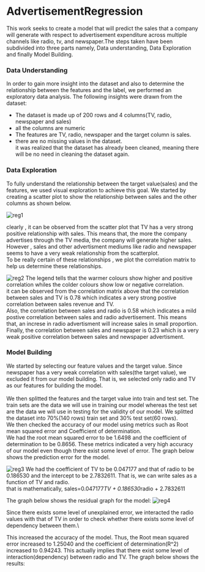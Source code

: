 # AdvertisementRegression
This work seeks to create a model that will predict the sales that a company will generate with respect to advertisement expenditure across multiple channels like radio, tv, and newspaper.The steps taken have been subdivided into three parts namely, Data understanding,  Data Exploration and finally Model Building.

### Data Understanding 
In order to gain more insight into the dataset and also to determine the relationship between the features and the label, we performed an exploratory data analysis.
The following insights were drawn from the dataset:
* The dataset is made up of 200 rows and 4 columns(TV, radio, newspaper and sales)
* all the columns are numeric
* The features are TV, radio, newspaper and the target column is sales.
* there are no missing values in the dataset.\
it was realized that the dataset has already been cleaned, meaning there will be no need in cleaning the dataset again.

### Data Exploration 
To fully understand the relationship between the target value(sales) and the features, we used visual exploration to achieve this goal.
We started by creating a scatter plot to show the relationship between sales and the other columns as shown below.

![reg1](https://user-images.githubusercontent.com/68768460/93653375-2d9a7100-fa08-11ea-84c8-9a9c3bf01ea8.png)

clearly , it can be observed from the scatter plot that TV has a very strong positive relationship with sales. This means that, the more the company advertises through the TV media, the company will generate higher sales.
However , sales and other advertisment mediums like radio and newspaper seems to have a very weak relationship from the scatterplot.\
To be really certain of these relationships , we plot the correlation matrix to help us determine these relationships.

![reg2](https://user-images.githubusercontent.com/68768460/93653879-5ae81e80-fa0a-11ea-934a-83f892a1ba1e.png)
The legend tells that the warmer colours show higher and positive correlation whiles the colder colours show low or negative correlation.   
it can be observed from the correlation matrix above that the correlation between sales and TV is 0.78 which indicates a very strong postive correlation between sales revenue and TV.\
Also, the correlation between sales and radio is 0.58 which indicates a mild postive correlation between sales and radio advertisement. This means that, an increse in radio advertisment will increase sales in small proportion.\
Finally, the correlation between sales and newspaper is 0.23 which is a very weak positive correlation between sales and newspaper advertisment. 

### Model Building
We started by selecting our feature values and the target value. Since newspaper has a very weak correlation with sales(the target value), we excluded it from our model building. That is, we selected only radio and TV as our features for building the model.\
\
We then splitted the features and the target value into train and test set. The train sets are the data we will use in training our model whereas the test set are the data we will use in testing for the validity of our model. We splitted the dataset into 70%(140 rows) train set and 30% test set(60 rows).\
We then checked the accuracy of our model using metrics such as Root mean squared error and Coefficient of determination.\
We had the root mean squared error to be 1.6498 and the coefficient of determination to be 0.8656. These metrics indicated a very high accuracy of our model even though there exist some level of error. The graph below shows the prediction error for the model.

![reg3](https://user-images.githubusercontent.com/68768460/93654773-db108300-fa0e-11ea-8d9a-c7e332669a48.png)
We had the coefficient of TV to be 0.047177 and that of radio to be 0.186530 and the intercept to be 2.7832611. That is, we can write sales as a function of TV and radio.\
that is mathematically,  sales=0.047177*TV + 0.186530*radio + 2.7832611

The graph below shows the residual graph for the model:
![reg4](https://user-images.githubusercontent.com/68768460/93654983-4575f300-fa10-11ea-95b4-80c00b40a620.png)

Since there exists some level of unexplained error, we interacted the radio values with that of TV in order to check whether there exists some level of dependency between them.\

This increased the accuracy of the model. Thus, the Root mean squared error increased to 1.25040 and the coefficient of determination(R^2) increased to 0.94243. This actually implies that there exist some level of interaction(dependency) between radio and TV.
The graph below shows the results:

